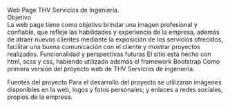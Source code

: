 Web Page THV Servicios de Ingeniería.
<br>
Objetivo
<br>
La web page tiene como objetivo brindar una imagen profesional y confiable, que refleje las habilidades y experiencia de la empresa, además de atraer nuevos clientes mediante la exposición de los servicios ofrecidos, facilitar una buena comunicación con el cliente y mostrar proyectos realizados. 
Funcionalidad y perspectivas futuras
El sitio está hecho con html, scss y css, habiendo utilizado además el framework Bootstrap Como primera versión del proyecto web de THV Servicios de ingeniería. 



Fuentes del proyecto
Para el desarrollo del proyecto se utilizaron imágenes disponibles en la web, logos y fotos personales; y enlaces a redes sociales, propios de la empresa.
